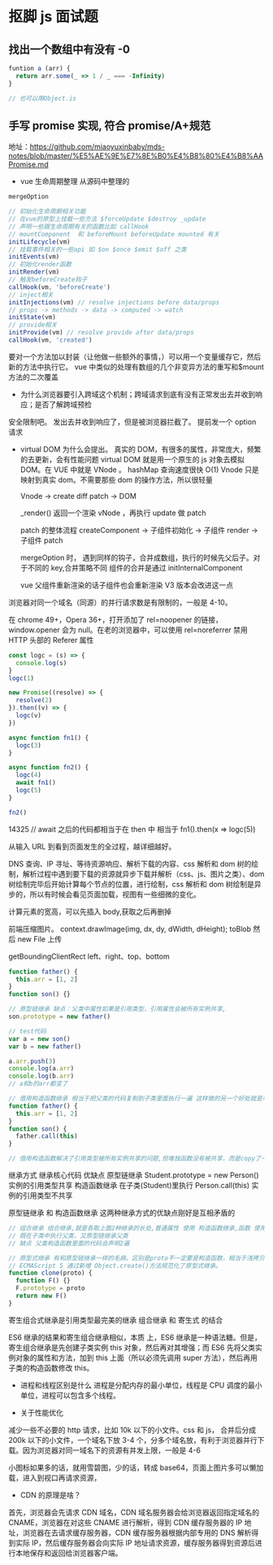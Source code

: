 # 抠脚 js 面试题

## 找出一个数组中有没有 -0

```js
funtion a (arr) {
  return arr.some(_ => 1 / _ === -Infinity)
}

// 也可以用Object.is
```

## 手写 promise 实现, 符合 promise/A+规范

地址：https://github.com/miaoyuxinbaby/mds-notes/blob/master/%E5%AE%9E%E7%8E%B0%E4%B8%80%E4%B8%AAPromise.md

- vue 生命周期整理 从源码中整理的

```js
mergeOption

// 初始化生命周期相关功能
// 在vue的原型上挂载一些方法 $forceUpdate $destroy _update
// 声明一些跟生命周期有关的函数比如 callHook
// mountComponent  和 beforeMount beforeUpdate mounted 有关
initLifecycle(vm)
// 挂载事件相关的一些api 如 $on $once $emit $off 之类
initEvents(vm)
// 初始化render函数
initRender(vm)
// 触发beforeCreate钩子
callHook(vm, 'beforeCreate')
// inject相关
initInjections(vm) // resolve injections before data/props
// props -> methods -> data -> computed -> watch
initState(vm)
// provide相关
initProvide(vm) // resolve provide after data/props
callHook(vm, 'created')
```

要对一个方法加以封装（让他做一些额外的事情，）可以用一个变量缓存它，然后新的方法中执行它。 vue 中类似的处理有数组的几个非变异方法的重写和\$mount 方法的二次覆盖

- 为什么浏览器要引入跨域这个机制；跨域请求到底有没有正常发出去并收到响应；是否了解跨域预检

安全限制吧。 发出去并收到响应了，但是被浏览器拦截了。 提前发一个 option 请求

- virtual DOM 为什么会提出。
  真实的 DOM，有很多的属性，非常庞大，频繁的去更新，会有性能问题
  virtual DOM 就是用一个原生的 js 对象去模拟 DOM。在 VUE 中就是 VNode 。 hashMap 查询速度很快 O(1)
  Vnode 只是映射到真实 dom。不需要那些 dom 的操作方法，所以很轻量

  Vnode -> create diff patch -> DOM

  \_render() 返回一个渲染 vNode ，再执行 update 做 patch

  patch 的整体流程 createComponent -> 子组件初始化 -> 子组件 render -> 子组件 patch

  mergeOption 时， 遇到同样的钩子，合并成数组，执行的时候先父后子。对于不同的 key,合并策略不同
  组件的合并是通过 initInternalComponent

  vue 父组件重新渲染的话子组件也会重新渲染 V3 版本会改进这一点

浏览器对同一个域名（同源）的并行请求数是有限制的，一般是 4-10。

在 chrome 49+，Opera 36+，打开添加了 rel=noopener 的链接， window.opener 会为 null。在老的浏览器中，可以使用 rel=noreferrer 禁用 HTTP 头部的 Referer 属性

```js
const logc = (s) => {
  console.log(s)
}
logc(1)

new Promise((resolve) => {
  resolve(2)
}).then((v) => {
  logc(v)
})

async function fn1() {
  logc(3)
}

async function fn2() {
  logc(4)
  await fn1()
  logc(5)
}

fn2()
```

14325 // await 之后的代码都相当于在 then 中 相当于 fn1().then(x => logc(5))

从输入 URL 到看到页面发生的全过程，越详细越好。

DNS 查询、IP 寻址、等待资源响应、解析下载的内容、css 解析和 dom 树的绘制，解析过程中遇到要下载的资源就异步下载并解析（css、js、图片之类）、dom 树绘制完毕后开始计算每个节点的位置，进行绘制，css 解析和 dom 树绘制是异步的，所以有时候会看见页面加载，视图有一些细微的变化。

计算元素的宽高，可以先插入 body,获取之后再删掉

前端压缩图片。
context.drawImage(img, dx, dy, dWidth, dHeight);
toBlob
然后 new File 上传

getBoundingClientRect left、right、top、bottom

```js
function father() {
  this.arr = [1, 2]
}
function son() {}

// 原型链继承 缺点：父类中属性如果是引用类型，引用属性会被所有实例共享,
son.prototype = new father()

// test代码
var a = new son()
var b = new father()

a.arr.push(3)
console.log(a.arr)
console.log(b.arr)
// a和b的arr都变了
```

```js
// 借用构造函数继承 相当于把父类的代码复制到子类里面执行一遍 这样做的另一个好处就是可以给父类传参
function father() {
  this.arr = [1, 2]
}
function son() {
  father.call(this)
}

// 借用构造函数解决了引用类型被所有实例共享的问题,但唯独函数没有被共享，而是copy了一份
```

继承方式 继承核心代码 优缺点
原型链继承 Student.prototype = new Person() 实例的引用类型共享
构造函数继承 在子类(Student)里执行 Person.call(this) 实例的引用类型不共享

原型链继承 和 构造函数继承 这两种继承方式的优缺点刚好是互相矛盾的

```js
// 组合继承 组合继承,就是各取上面2种继承的长处,普通属性 使用 构造函数继承,函数 使用 原型链继承,
// 既在子类中执行父类，又原型链继承父类
// 缺点 父类构造函数里面的代码会声明2遍
```

```js
// 原型式继承 有和原型链继承一样的毛病，区别是proto不一定要是构造函数，相当于浅拷贝了对象
// ECMAScript 5 通过新增 Object.create()方法规范化了原型式继承。
function clone(proto) {
  function F() {}
  F.prototype = proto
  return new F()
}
```

寄生组合式继承是引用类型最完美的继承 组合继承 和 寄生式 的结合

ES6 继承的结果和寄生组合继承相似，本质 上，ES6 继承是一种语法糖。但是，寄生组合继承是先创建子类实例 this 对象，然后再对其增强；而 ES6 先将父类实例对象的属性和方法，加到 this 上面（所以必须先调用 super 方法），然后再用子类的构造函数修改 this。

- 进程和线程区别是什么
  进程是分配内存的最小单位，线程是 CPU 调度的最小单位，进程可以包含多个线程。

- 关于性能优化

减少一些不必要的 http 请求，比如 10k 以下的小文件。css 和 js， 合并后分成 200k 以下的小文件，一个域名下放 3-4 个，分多个域名放，有利于浏览器并行下载。因为浏览器对同一域名下的资源有并发上限，一般是 4-6

小图标如果多的话，就用雪碧图，少的话，转成 base64，页面上图片多可以懒加载，进入到视口再请求资源，

- CDN 的原理是啥？

首先，浏览器会先请求 CDN 域名，CDN 域名服务器会给浏览器返回指定域名的 CNAME，浏览器在对这些 CNAME 进行解析，得到 CDN 缓存服务器的 IP 地址，浏览器在去请求缓存服务器，CDN 缓存服务器根据内部专用的 DNS 解析得到实际 IP，然后缓存服务器会向实际 IP 地址请求资源，缓存服务器得到资源后进行本地保存和返回给浏览器客户端。
